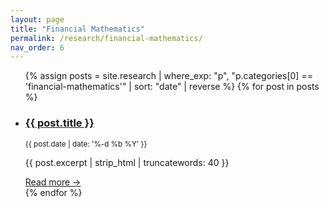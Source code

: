 ```yaml
---
layout: page
title: "Financial Mathematics"
permalink: /research/financial-mathematics/
nav_order: 6
---
```

<!-- Auto-list every article whose first category matches this slug -->
<ul class="post-list">
{% assign posts = site.research
   | where_exp: "p", "p.categories[0] == 'financial-mathematics'"
   | sort: "date" | reverse %}
{% for post in posts %}
  <li>
    <h3><a href="{{ post.url | relative_url }}">{{ post.title }}</a></h3>
    <small>{{ post.date | date: '%-d %b %Y' }}</small>
    <p>{{ post.excerpt | strip_html | truncatewords: 40 }}</p>
    <a href="{{ post.url | relative_url }}">Read more →</a>
  </li>
{% endfor %}
</ul>

